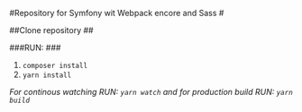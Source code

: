 #Repository for Symfony wit Webpack encore and Sass #


##Clone repository ##

###RUN: ###
1.  `composer install`
2.  `yarn install`

*For continous watching RUN: `yarn watch` and for production build RUN: `yarn build`*
